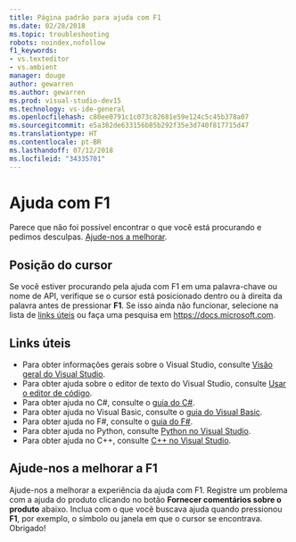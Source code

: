 ```yaml
---
title: Página padrão para ajuda com F1
ms.date: 02/28/2018
ms.topic: troubleshooting
robots: noindex,nofollow
f1_keywords:
- vs.texteditor
- vs.ambient
manager: douge
author: gewarren
ms.author: gewarren
ms.prod: visual-studio-dev15
ms.technology: vs-ide-general
ms.openlocfilehash: c80ee0791c1c073c82681e59e124c5c45b378a07
ms.sourcegitcommit: e5a382de633156b85b292f35e3d740f817715d47
ms.translationtype: HT
ms.contentlocale: pt-BR
ms.lasthandoff: 07/12/2018
ms.locfileid: "34335701"
---
```

# Ajuda com F1

Parece que não foi possível encontrar o que você está procurando e pedimos desculpas. [Ajude-nos a melhorar](#help-us-improve-f1).

## Posição do cursor

Se você estiver procurando pela ajuda com F1 em uma palavra-chave ou nome de API, verifique se o cursor está posicionado dentro ou à direita da palavra antes de pressionar **F1**. Se isso ainda não funcionar, selecione na lista de [links úteis](#useful-links) ou faça uma pesquisa em https://docs.microsoft.com.

## Links úteis

- Para obter informações gerais sobre o Visual Studio, consulte [Visão geral do Visual Studio](../../ide/visual-studio-ide.md).
- Para obter ajuda sobre o editor de texto do Visual Studio, consulte [Usar o editor de código](../../ide/writing-code-in-the-code-and-text-editor.md).
- Para obter ajuda no C#, consulte o [guia do C#](/dotnet/csharp/index).
- Para obter ajuda no Visual Basic, consulte o [guia do Visual Basic](/dotnet/visual-basic/).
- Para obter ajuda no F#, consulte o [guia do F#](/dotnet/fsharp/).
- Para obter ajuda no Python, consulte [Python no Visual Studio](../../python/overview-of-python-tools-for-visual-studio.md).
- Para obter ajuda no C++, consulte [C++ no Visual Studio](/cpp/visual-cpp-in-visual-studio).

## Ajude-nos a melhorar a F1

Ajude-nos a melhorar a experiência da ajuda com F1. Registre um problema com a ajuda do produto clicando no botão **Fornecer comentários sobre o produto** abaixo. Inclua com o que você buscava ajuda quando pressionou **F1**, por exemplo, o símbolo ou janela em que o cursor se encontrava. Obrigado!

